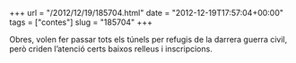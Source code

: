 +++
url = "/2012/12/19/185704.html"
date = "2012-12-19T17:57:04+00:00"
tags = ["contes"]
slug = "185704"
+++

Obres, volen fer passar tots els túnels per refugis de la darrera guerra civil, però criden l’atenció certs baixos relleus i inscripcions.

